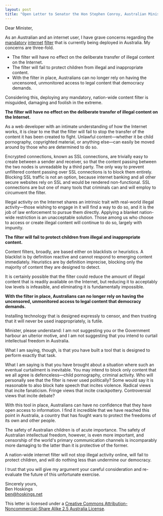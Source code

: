```yaml
---
layout: post
title: "Open Letter to Senator the Hon Stephen Conroy, Australian Minister for Broadband, Communications and the Digital Economy"
---
```


Dear Minister,

As an Australian and an internet user, I have grave concerns regarding the [mandatory][ref1] [internet][ref2] [filter][ref3] that is currently being deployed in Australia. My concerns are three-fold.

[ref1]: http://arstechnica.com/news.ars/post/20081016-net-filters-required-for-all-australians-no-opt-out.html
[ref2]: http://www.infoworld.com/news/feeds/08/10/13/No-opt-out-of-filtered-Internet.html
[ref3]: http://www.somebodythinkofthechildren.com/no-opt-out-from-isp-filtering-two-black-lists-and-you-can-only-opt-out-from-one/

- The filter will have no effect on the deliberate transfer of illegal content on the Internet.
- The filter will fail to protect children from illegal and inappropriate content.
- With the filter in place, Australians can no longer rely on having the uncensored, unmonitored access to legal content that democracy demands.

Considering this, deploying any mandatory, nation-wide content filter is misguided, damaging and foolish in the extreme.

__The filter will have no effect on the deliberate transfer of illegal content on the Internet.__

As a web developer with an intimate understanding of how the Internet works, it is clear to me that the filter will fail to stop the transfer of the content it has been created to fight. Unlawful content&mdash;whether it be child pornography, copyrighted material, or anything else&mdash;can easily be moved around by those who are determined to do so.

Encrypted connections, known as SSL connections, are trivially easy to create between a sender and receiver, so that the content passing between the two nodes is unreadable by a third party. The only way to prevent unfiltered content passing over SSL connections is to block them entirely. Blocking SSL traffic is not an option, because internet banking and all other secure websites rely on SSL and would be rendered non-functional. SSL connections are but one of many tools that criminals can and will employ to circumvent the filter.

Illegal activity on the Internet shares an intrinsic trait with real-world illegal activity&mdash;those wishing to engage in it will find a way to do so, and it is the job of law enforcement to pursue them directly. Applying a blanket nation-wide restriction is an unacceptable solution. Those among us who choose to access or create illegal content will continue to do so, largely with impunity.

__The filter will fail to protect children from illegal and inappropriate content.__

Content filters, broadly, are based either on blacklists or heuristics. A blacklist is by definition reactive and cannot respond to emerging content immediately. Heuristics are by definition imprecise, blocking only the majority of content they are designed to detect.

It is certainly possible that the filter could reduce the amount of illegal content that is readily available on the Internet, but reducing it to acceptably low levels is infeasible, and eliminating it is fundamentally impossible.


__With the filter in place, Australians can no longer rely on having the uncensored, unmonitored access to legal content that democracy demands.__

Installing technology that is designed expressly to censor, and then trusting that it will never be used inappropriately, is futile.

Minister, please understand: I am not suggesting you or the Government harbour an ulterior motive, and I am not suggesting that you intend to curtail intellectual freedom in Australia.

What I am saying, though, is that you have built a tool that is designed to perform exactly that task.

What I am saying is that you have brought about a situation where such an eventual curtailment is inevitable. You may intend to block only content that we all agree is defenceless&mdash;child pornography, criminal activity. Who will personally see that the filter is never used politically? Some would say it is reasonable to also block hate speech that incites violence. Radical views that incite fanaticism. Fringe views that incite crackpottery. Controversial views that incite debate?

With this tool in place, Australians can have no confidence that they have open access to information. I find it incredible that we have reached this point in Australia, a country that has fought wars to protect the freedoms of its own and other people.


The safety of Australian children is of acute importance. The safety of Australian intellectual freedom, however, is even more important, and censorship of the world's primary communication channels is incomparably more damaging to the latter than it is protective of the former.

A nation-wide internet filter will not stop illegal activity online, will fail to protect children, and will do nothing less than undermine our democracy.

I trust that you will give my argument your careful consideration and re-evaluate the future of this unfortunate exercise.

Sincerely yours,  
Ben Hoskings  
[ben@hoskings.net](mailto:ben@hoskings.net)

This letter is licensed under a [Creative Commons Attribution-Noncommercial-Share Alike 2.5 Australia License](http://creativecommons.org/licenses/by-nc-sa/2.5/au/).

